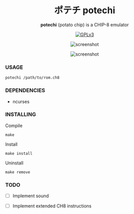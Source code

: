 <div align="center">

# ポテチ potechi

**potechi** (potato chip) is a CHIP-8 emulator

[![GPLv3](https://img.shields.io/badge/license-GPLv3-green)](#)

![screenshot](https://github.com/onyasumi/potechi/blob/master/screenshots/testrom.png?raw=true)

![screenshot](https://github.com/onyasumi/potechi/blob/master/screenshots/ibm_logo.png?raw=true)

</div>


### USAGE

    potechi /path/to/rom.ch8

### DEPENDENCIES

- ncurses

### INSTALLING

Compile

    make

Install

    make install

Uninstall

    make remove

### TODO

- [ ] Implement sound
- [ ] Implement extended CH8 instructions


